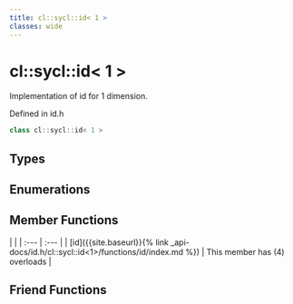 ```yaml
---
title: cl::sycl::id< 1 >
classes: wide
---
```

# cl::sycl::id< 1 >

Implementation of id for 1 dimension. 

Defined in id.h

```cpp
class cl::sycl::id< 1 >
```

## Types

## Enumerations

## Member Functions

   |   |
| :--- | :--- |
| [id]({{site.baseurl}}{% link _api-docs/id.h/cl::sycl::id<1>/functions/id/index.md %}) | This member has (4) overloads |


## Friend Functions

